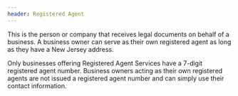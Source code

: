 ```yaml
---
header: Registered Agent
---
```


This is the person or company that receives legal documents on behalf of a business. A business owner can serve as their own registered agent as long as they have a New Jersey address.

Only businesses offering Registered Agent Services have a 7-digit registered agent number. Business owners acting as their own registered agents are not issued a registered agent number and can simply use their contact information.
